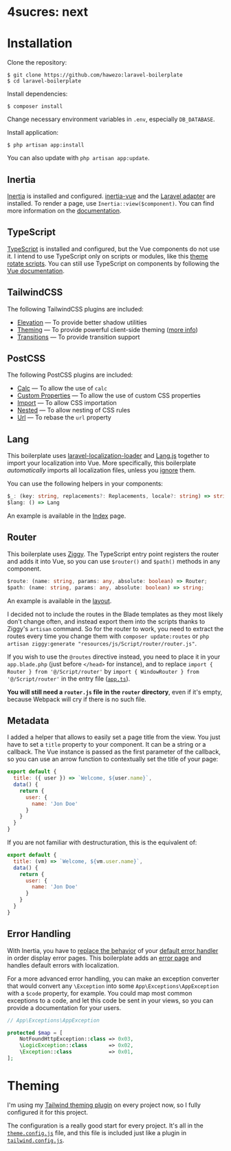 # 4sucres: next

# Installation

Clone the repository:

```console
$ git clone https://github.com/hawezo:laravel-boilerplate
$ cd laravel-boilerplate
```

Install dependencies:

```console
$ composer install
```

Change necessary environment variables in `.env`, especially `DB_DATABASE`.

Install application:

```console
$ php artisan app:install
```

You can also update with `php artisan app:update`.

## Inertia

[Inertia](https://inertiajs.com/) is installed and configured. [inertia-vue](https://github.com/inertiajs/inertia-vue) and the [Laravel adapter](https://github.com/inertiajs/inertia-laravel) are installed. 
To render a page, use `Inertia::view($component)`. You can find more information on the [documentation](https://inertiajs.com/server-side-setup).

## TypeScript

[TypeScript](http://www.typescriptlang.org/) is installed and configured, but the Vue components do not use it. I intend to use TypeScript only on scripts or modules, like this [theme rotate scripts](resources/js/Script/rotateThemes.ts). You can still use TypeScript on components by following the [Vue documentation](https://vuejs.org/v2/guide/typescript.html).

## TailwindCSS

The following TailwindCSS plugins are included:
- [Elevation](https://github.com/jonaskay/tailwindcss-elevation) — To provide better shadow utilities
- [Theming](https://github.com/hawezo/tailwindcss-theming) — To provide powerful client-side theming ([more info](#theming))
- [Transitions](https://github.com/benface/tailwindcss-transitions) — To provide transition support

## PostCSS

The following PostCSS plugins are included:
- [Calc](https://github.com/postcss/postcss-calc) — To allow the use of `calc`
- [Custom Properties](https://github.com/postcss/postcss-custom-properties) — To allow the use of custom CSS properties
- [Import](https://github.com/postcss/postcss-import) — To allow CSS importation
- [Nested](https://github.com/postcss/postcss-nested) — To allow nesting of CSS rules
- [Url](https://github.com/postcss/postcss-url) — To rebase the `url` property

## Lang

This boilerplate uses [laravel-localization-loader](https://github.com/rmariuzzo/laravel-localization-loader) and [Lang.js](https://github.com/rmariuzzo/Lang.js) together to import your localization into Vue. More specifically, this boilerplate *automatically* imports all localization files, unless you [ignore](resources/js/script/lang/index.ts) them. 

You can use the following helpers in your components: 

```typescript
$_: (key: string, replacements?: Replacements, locale?: string) => string,
$lang: () => Lang
```

An example is available in the [Index](resources/js/View/Index.vue) page.

## Router

This boilerplate uses [Ziggy](https://github.com/tightenco/ziggy). The TypeScript entry point registers the router and adds it into Vue, so you can use `$router()` and `$path()` methods in any component. 

```typescript
$route: (name: string, params: any, absolute: boolean) => Router;
$path: (name: string, params: any, absolute: boolean) => string;
```

An example is available in the [layout](resources/js/Layout/Layout.vue).

I decided not to include the routes in the Blade templates as they most likely don't change often, and instead export them into the scripts thanks to Ziggy's `artisan` command. 
So for the router to work, you need to extract the routes every time you change them with `composer update:routes` or `php artisan ziggy:generate "resources/js/Script/router/router.js"`. 

If you wish to use the `@routes` directive instead, you need to place it in your `app.blade.php` (just before `</head>` for instance), and to replace `import { Router } from '@/Script/router'` by `import { WindowRouter } from '@/Script/router'` in the entry file ([`app.ts`](resources/js/app.ts)). 

**You will still need a `router.js` file in the `router` directory**, even if it's empty, because Webpack will cry if there is no such file.

## Metadata

I added a helper that allows to easily set a page title from the view. You just have to set a `title` property to your component. It can be a string or a callback. The Vue instance is passed as the first parameter of the callback, so you can use an arrow function to contextually set the title of your page:

```javascript
export default {
  title: ({ user }) => `Welcome, ${user.name}`,
  data() {
    return {
      user: {
        name: 'Jon Doe'
      }
    }
  }
}
```

If you are not familiar with destructuration, this is the equivalent of:

```javascript
export default {
  title: (vm) => `Welcome, ${vm.user.name}`,
  data() {
    return {
      user: {
        name: 'Jon Doe'
      }
    }
  }
}
```

## Error Handling

With Inertia, you have to [replace the behavior](https://inertiajs.com/error-handling) of your [default error handler](app/Exceptions/Handler.php) in order display error pages. This boilerplate adds an [error page](resources/js/View/Error.vue) and handles default errors with localization. 

For a more advanced error handling, you can make an exception converter that would convert any `\Exception` into some `App\Exceptions\AppException` with a `$code` property, for example. You could map most common exceptions to a code, and let this code be sent in your views, so you can provide a documentation for your users. 

```php
// App\Exceptions\AppException

protected $map = [
    NotFoundHttpException::class => 0x03,
    \LogicException::class       => 0x02,
    \Exception::class            => 0x01,
];
```

# Theming

I'm using my [Tailwind theming plugin](https://github.com/hawezo/tailwindcss-theming) on every project now, so I fully configured it for this project. 

The configuration is a really good start for every project. It's all in the [`theme.config.js`](theme.config.js) file, and this file is included just like a plugin in [`tailwind.config.js`](tailwind.config.js).
